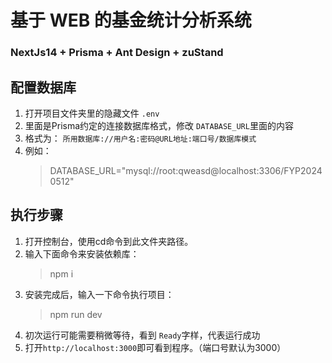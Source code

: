 # 基于 WEB 的基金统计分析系统
### NextJs14 + Prisma + Ant Design + zuStand


## 配置数据库
1. 打开项目文件夹里的隐藏文件 `.env`
2. 里面是Prisma约定的连接数据库格式，修改 `DATABASE_URL`里面的内容
3. 格式为：
   `所用数据库://用户名:密码@URL地址:端口号/数据库模式`
4. 例如：
   >DATABASE_URL="mysql://root:qweasd@localhost:3306/FYP20240512"


## 执行步骤
1. 打开控制台，使用cd命令到此文件夹路径。
2. 输入下面命令来安装依赖库：
    > npm i 
3. 安装完成后，输入一下命令执行项目：
    >npm run dev
4. 初次运行可能需要稍微等待，看到 `Ready`字样，代表运行成功
5. 打开`http://localhost:3000`即可看到程序。（端口号默认为3000）

